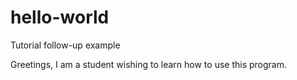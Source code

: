 # hello-world
Tutorial follow-up example

Greetings, I am a student wishing to learn how to use this program.
